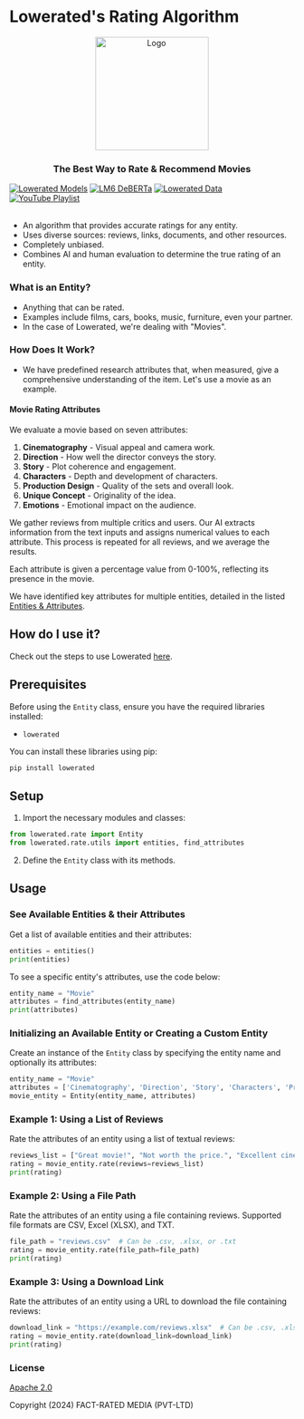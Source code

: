 # Lowerated's Rating Algorithm

<p align="center">
    <img src="./media/logos/main-logo-black-background.jpeg" alt="Logo" width="200">
</p>

<h3 align="center">
    <strong>The Best Way to Rate & Recommend Movies</strong>
</h3>

<a href="https://huggingface.co/Lowerated/lm6-movie-aspect-extraction-bert"
    ><img
      src="https://img.shields.io/badge/HuggingFace-Models-blue?logo=huggingface&style=flat-square"
      alt="Lowerated Models"
  /></a>
<a href="https://huggingface.co/Lowerated/lm6-deberta-v3-topic-sentiment"
    ><img
      src="https://img.shields.io/badge/DeBERTa-v3-blue?logo=huggingface&style=flat-square"
      alt="LM6 DeBERTa"
  /></a>
<a href="https://huggingface.co/datasets/Lowerated/lm6-movies-reviews-aspects"
    ><img
      src="https://img.shields.io/badge/HuggingFace-Datasets-blue?logo=huggingface&style=flat-square"
      alt="Lowerated Data"
  /></a>
<a
    href="https://www.youtube.com/playlist?list=PLK1glKdPynXxjvHrSJQiT46k1rdsFWwJf"
    ><img
      src="https://img.shields.io/youtube/views/PLK1glKdPynXxjvHrSJQiT46k1rdsFWwJf?label=YouTube%20Views&style=social"
      alt="YouTube Playlist"
  /></a>
<br />
<br />

- An algorithm that provides accurate ratings for any entity.
- Uses diverse sources: reviews, links, documents, and other resources.
- Completely unbiased.
- Combines AI and human evaluation to determine the true rating of an entity.

### What is an Entity?

- Anything that can be rated.
- Examples include films, cars, books, music, furniture, even your partner.
- In the case of Lowerated, we're dealing with "Movies".

### How Does It Work?

- We have predefined research attributes that, when measured, give a comprehensive understanding of the item. Let's use a movie as an example.

#### Movie Rating Attributes

We evaluate a movie based on seven attributes:

1. **Cinematography** - Visual appeal and camera work.
2. **Direction** - How well the director conveys the story.
3. **Story** - Plot coherence and engagement.
4. **Characters** - Depth and development of characters.
5. **Production Design** - Quality of the sets and overall look.
6. **Unique Concept** - Originality of the idea.
7. **Emotions** - Emotional impact on the audience.

We gather reviews from multiple critics and users. Our AI extracts information from the text inputs and assigns numerical values to each attribute. This process is repeated for all reviews, and we average the results.

Each attribute is given a percentage value from 0-100%, reflecting its presence in the movie.

We have identified key attributes for multiple entities, detailed in the listed [Entities & Attributes](./docs/rate/entities_attributes.md).

## How do I use it?

Check out the steps to use Lowerated [here](./docs/rate/how_to_use.md).

## Prerequisites

Before using the `Entity` class, ensure you have the required libraries installed:

- `lowerated`

You can install these libraries using pip:

```bash
pip install lowerated
```

## Setup

1. Import the necessary modules and classes:

```python
from lowerated.rate import Entity
from lowerated.rate.utils import entities, find_attributes
```

2. Define the `Entity` class with its methods.

## Usage

### See Available Entities & their Attributes

Get a list of available entities and their attributes:

```python
entities = entities()
print(entities)
```

To see a specific entity's attributes, use the code below:

```python
entity_name = "Movie"
attributes = find_attributes(entity_name)
print(attributes)
```

### Initializing an Available Entity or Creating a Custom Entity

Create an instance of the `Entity` class by specifying the entity name and optionally its attributes:

```python
entity_name = "Movie"
attributes = ['Cinematography', 'Direction', 'Story', 'Characters', 'Production Design', 'Unique Concept', 'Emotions']
movie_entity = Entity(entity_name, attributes)
```

### Example 1: Using a List of Reviews

Rate the attributes of an entity using a list of textual reviews:

```python
reviews_list = ["Great movie!", "Not worth the price.", "Excellent cinematography."]
rating = movie_entity.rate(reviews=reviews_list)
print(rating)
```

### Example 2: Using a File Path

Rate the attributes of an entity using a file containing reviews. Supported file formats are CSV, Excel (XLSX), and TXT.

```python
file_path = "reviews.csv"  # Can be .csv, .xlsx, or .txt
rating = movie_entity.rate(file_path=file_path)
print(rating)
```

### Example 3: Using a Download Link

Rate the attributes of an entity using a URL to download the file containing reviews:

```python
download_link = "https://example.com/reviews.xlsx"  # Can be .csv, .xlsx, or .txt
rating = movie_entity.rate(download_link=download_link)
print(rating)
```

### License

[Apache 2.0](./LICENSE)

Copyright (2024) FACT-RATED MEDIA (PVT-LTD)
